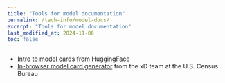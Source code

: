 ```yaml
---
title: "Tools for model documentation"
permalink: /tech-info/model-docs/
excerpt: "Tools for model documentation"
last_modified_at: 2024-11-06
toc: false
---
```


* [Intro to model cards](https://huggingface.co/docs/hub/en/model-cards) from HuggingFace
* [In-browser model card generator](https://bias.xd.gov/resources/model-card-generator/) from the xD team at the U.S. Census Bureau
